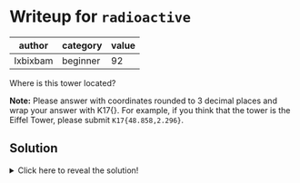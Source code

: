 # Writeup for `radioactive`

|      author     | category | value |
|-----------------|----------|-------|
| Ixbixbam        | beginner |  92   |

Where is this tower located? 

**Note:** Please answer with coordinates rounded to 3 decimal places and wrap your answer with K17{}. For example, if you think that the tower is the Eiffel Tower, please submit `K17{48.858,2.296}`.

## Solution

<details>
<summary>Click here to reveal the solution!</summary>

### Walkthrough

The image contains a site number, 2154X06 where X is partially obstructed and says to visit https://www.rfnsa.com.au/ for more information. When trying X=0 and X=8 only X=0 returns a valid result, so the flag is the coordinates of [this tower](https://www.rfnsa.com.au/2154006/detail).

### Flag(s)

- `K17{-33.717,150.987}`

</details>
